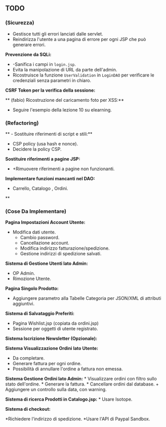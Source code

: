 ## TODO

### (Sicurezza)


* Gestisce tutti gli errori lanciati dalle servlet.
* Reindirizza l'utente a una pagina di errore per ogni JSP che può generare errori.

**Prevenzione da SQLi:**

* -Sanifica i campi in `login.jsp`.
* Evita la manipolazione di URL da parte dell'admin.
* Ricostruisce la funzione `UserValidation` in `LoginDAO` per verificare le credenziali senza parametri in chiaro.

**CSRF Token per la verifica della sessione:**


** (fabio) Ricostruzione del caricamento foto per XSS:**

* Seguire l'esempio della lezione 10 su elearning.

### (Refactoring)

** - Sostituire riferimenti di script e stili:**
* CSP policy (usa hash e nonce).
* Decidere la policy CSP.

**Sostituire riferimenti a pagine JSP:**

* +Rimuovere riferimenti a pagine non funzionanti.

**Implementare funzioni mancanti nel DAO:**

* Carrello, Catalogo , Ordini.

**


### (Cose Da Implementare)

**Pagina Impostazioni Account Utente:**

* Modifica dati utente.
    * Cambio password.
    * Cancellazione account.
    * Modifica indirizzo fatturazione/spedizione.
    * Gestione indirizzi di spedizione salvati.

**Sistema di Gestione Utenti lato Admin:**
  * OP Admin.
  * Rimozione Utente.

**Pagina Singolo Prodotto:**

* Aggiungere parametro alla Tabelle Categoria per JSON/XML di attributi aggiuntivi.


**Sistema di Salvataggio Preferiti:**
* Pagina Wishlist.jsp (copiata da ordini.jsp)
* Sessione per oggetti di utente registrato.

**Sistema Iscrizione Newsletter (Opzionale):**

**Sistema Visualizzazione Ordini lato Utente:**
 * Da completare.
 * Generare fattura per ogni ordine.
 * Possibilità di annullare l'ordine a fattura non emessa.

**Sistema Gestione Ordini lato Admin:**	
	* Visualizzare ordini con filtro sullo stato dell'ordine.
	* Generare la fattura.
	* Cancellare ordini dal database. 
	+ Aggiungere un controllo sulla data, con warning.
	
**Sistema di ricerca Prodotti in Catalogo.jsp:**
 	* Usare Isotope.
 		
**Sistema di checkout:**
  
  *Richiedere l'indirizzo di spedizione.
  *Usare l'API di Paypal Sandbox.	
  
  
  